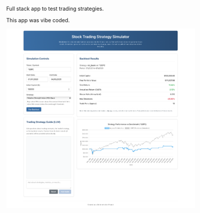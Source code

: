 Full stack app to test trading strategies.

This app was vibe coded.

![Screenshot](docs/images/Stock%20Simulator.png)
